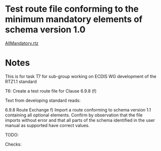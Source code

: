# Test route file conforming to the minimum mandatory elements of schema version 1.0

[AllMandatory.rtz](./AllMandatory.rtz)

# Notes

This is for task T7 for sub-group working on ECDIS WG development of the RTZ1.1 standard

T6: Create a test route file for Clause 6.9.8 (f)

Text from developing standard reads:

6.9.8 Route Exchange
f)	Import a route conforming to schema version 1.1 containing all optional elements. Confirm by observation that the file imports without error and that all parts of the schema identified in the user manual as supported have correct values.





TODO: 

Checks:

